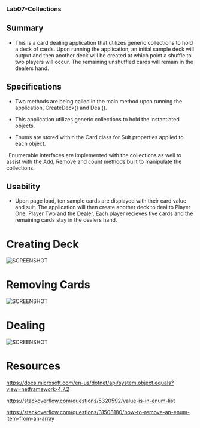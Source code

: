 ### Lab07-Collections

## Summary

- This is a card dealing application that utilizes generic collections to hold a deck of cards. Upon running the application, an initial sample deck will output and then another deck will be created at which point a shuffle to two players will occur. The remaining unshuffled cards will remain in the dealers hand.

## Specifications

- Two methods are being called in the main method upon running the application, CreateDeck() and Deal().

- This application utilizes generic collections to hold the instantiated objects.

- Enums are stored within the Card class for Suit properties applied to each object.

-Enumerable interfaces are implemented with the collections as well to assist with the Add, Remove and count methods built to manipulate the collections.


## Usability

- Upon page load, ten sample cards are displayed with their card value and suit. The application will then create another deck to deal to Player One, Player Two and the Dealer. Each player recieves five cards and the remaining cards stay in the dealers hand.

# Creating Deck
![SCREENSHOT]()

# Removing Cards
![SCREENSHOT]()

# Dealing
![SCREENSHOT]()


# Resources

https://docs.microsoft.com/en-us/dotnet/api/system.object.equals?view=netframework-4.7.2

https://stackoverflow.com/questions/5320592/value-is-in-enum-list

https://stackoverflow.com/questions/31508180/how-to-remove-an-enum-item-from-an-array